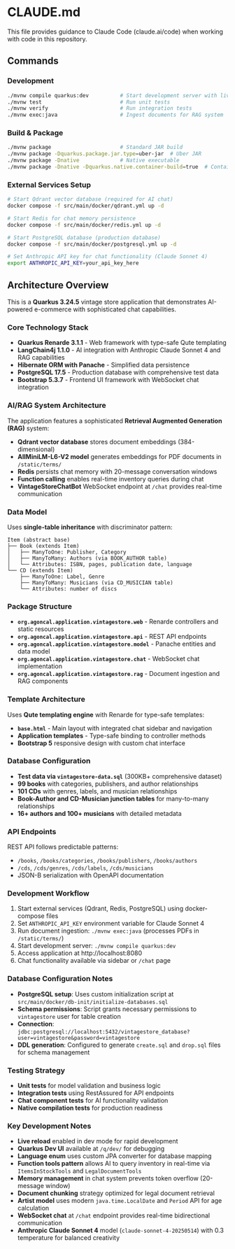 # CLAUDE.md

This file provides guidance to Claude Code (claude.ai/code) when working with code in this repository.

## Commands

### Development
```bash
./mvnw compile quarkus:dev          # Start development server with live reload
./mvnw test                         # Run unit tests
./mvnw verify                       # Run integration tests
./mvnw exec:java                    # Ingest documents for RAG system
```

### Build & Package
```bash
./mvnw package                      # Standard JAR build
./mvnw package -Dquarkus.package.jar.type=uber-jar  # Uber JAR
./mvnw package -Dnative             # Native executable
./mvnw package -Dnative -Dquarkus.native.container-build=true  # Container-based native build
```

### External Services Setup
```bash
# Start Qdrant vector database (required for AI chat)
docker compose -f src/main/docker/qdrant.yml up -d

# Start Redis for chat memory persistence
docker compose -f src/main/docker/redis.yml up -d

# Start PostgreSQL database (production database)
docker compose -f src/main/docker/postgresql.yml up -d

# Set Anthropic API key for chat functionality (Claude Sonnet 4)
export ANTHROPIC_API_KEY=your_api_key_here
```

## Architecture Overview

This is a **Quarkus 3.24.5** vintage store application that demonstrates AI-powered e-commerce with sophisticated chat capabilities.

### Core Technology Stack
- **Quarkus Renarde 3.1.1** - Web framework with type-safe Qute templating
- **LangChain4j 1.1.0** - AI integration with Anthropic Claude Sonnet 4 and RAG capabilities
- **Hibernate ORM with Panache** - Simplified data persistence
- **PostgreSQL 17.5** - Production database with comprehensive test data
- **Bootstrap 5.3.7** - Frontend UI framework with WebSocket chat integration

### AI/RAG System Architecture
The application features a sophisticated **Retrieval Augmented Generation (RAG)** system:
- **Qdrant vector database** stores document embeddings (384-dimensional)
- **AllMiniLM-L6-V2 model** generates embeddings for PDF documents in `/static/terms/`
- **Redis** persists chat memory with 20-message conversation windows
- **Function calling** enables real-time inventory queries during chat
- **VintageStoreChatBot** WebSocket endpoint at `/chat` provides real-time communication

### Data Model
Uses **single-table inheritance** with discriminator pattern:
```
Item (abstract base)
├── Book (extends Item)
│   ├── ManyToOne: Publisher, Category
│   ├── ManyToMany: Authors (via BOOK_AUTHOR table)
│   └── Attributes: ISBN, pages, publication date, language
└── CD (extends Item) 
    ├── ManyToOne: Label, Genre
    ├── ManyToMany: Musicians (via CD_MUSICIAN table)
    └── Attributes: number of discs
```

### Package Structure
- **`org.agoncal.application.vintagestore.web`** - Renarde controllers and static resources
- **`org.agoncal.application.vintagestore.api`** - REST API endpoints
- **`org.agoncal.application.vintagestore.model`** - Panache entities and data model
- **`org.agoncal.application.vintagestore.chat`** - WebSocket chat implementation
- **`org.agoncal.application.vintagestore.rag`** - Document ingestion and RAG components

### Template Architecture
Uses **Qute templating engine** with Renarde for type-safe templates:
- **`base.html`** - Main layout with integrated chat sidebar and navigation
- **Application templates** - Type-safe binding to controller methods
- **Bootstrap 5** responsive design with custom chat interface

### Database Configuration
- **Test data via `vintagestore-data.sql`** (300KB+ comprehensive dataset)
- **99 books** with categories, publishers, and author relationships
- **101 CDs** with genres, labels, and musician relationships  
- **Book-Author and CD-Musician junction tables** for many-to-many relationships
- **16+ authors and 100+ musicians** with detailed metadata

### API Endpoints
REST API follows predictable patterns:
- `/books`, `/books/categories`, `/books/publishers`, `/books/authors`
- `/cds`, `/cds/genres`, `/cds/labels`, `/cds/musicians`
- JSON-B serialization with OpenAPI documentation

### Development Workflow
1. Start external services (Qdrant, Redis, PostgreSQL) using docker-compose files
2. Set `ANTHROPIC_API_KEY` environment variable for Claude Sonnet 4
3. Run document ingestion: `./mvnw exec:java` (processes PDFs in `/static/terms/`)
4. Start development server: `./mvnw compile quarkus:dev`
5. Access application at http://localhost:8080
6. Chat functionality available via sidebar or `/chat` page

### Database Configuration Notes
- **PostgreSQL setup**: Uses custom initialization script at `src/main/docker/db-init/initialize-databases.sql`
- **Schema permissions**: Script grants necessary permissions to `vintagestore` user for table creation
- **Connection**: `jdbc:postgresql://localhost:5432/vintagestore_database?user=vintagestore&password=vintagestore`
- **DDL generation**: Configured to generate `create.sql` and `drop.sql` files for schema management

### Testing Strategy
- **Unit tests** for model validation and business logic
- **Integration tests** using RestAssured for API endpoints
- **Chat component tests** for AI functionality validation
- **Native compilation tests** for production readiness

### Key Development Notes
- **Live reload** enabled in dev mode for rapid development
- **Quarkus Dev UI** available at `/q/dev/` for debugging
- **Language enum** uses custom JPA converter for database mapping
- **Function tools pattern** allows AI to query inventory in real-time via `ItemsInStockTools` and `LegalDocumentTools`
- **Memory management** in chat system prevents token overflow (20-message window)
- **Document chunking** strategy optimized for legal document retrieval
- **Artist model** uses modern `java.time.LocalDate` and `Period` API for age calculation
- **WebSocket chat** at `/chat` endpoint provides real-time bidirectional communication
- **Anthropic Claude Sonnet 4** model (`claude-sonnet-4-20250514`) with 0.3 temperature for balanced creativity
